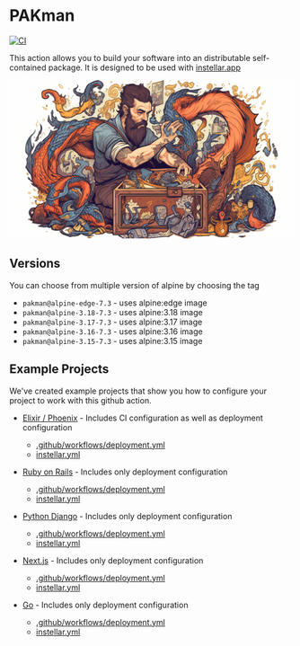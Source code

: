 # PAKman

[![CI](https://github.com/upmaru/pakman/actions/workflows/ci.yml/badge.svg)](https://github.com/upmaru/pakman/actions/workflows/ci.yml)

This action allows you to build your software into an distributable self-contained package. It is designed to be used with [instellar.app](https://instellar.app)

![Packing Man](cover.png)

## Versions

You can choose from multiple version of alpine by choosing the tag

- `pakman@alpine-edge-7.3` - uses alpine:edge image
- `pakman@alpine-3.18-7.3` - uses alpine:3.18 image
- `pakman@alpine-3.17-7.3` - uses alpine:3.17 image
- `pakman@alpine-3.16-7.3` - uses alpine:3.16 image
- `pakman@alpine-3.15-7.3` - uses alpine:3.15 image

## Example Projects

We've created example projects that show you how to configure your project to work with this github action.

- [Elixir / Phoenix](https://github.com/upmaru-stage/rdio) - Includes CI configuration as well as deployment configuration
  - [.github/workflows/deployment.yml](https://github.com/upmaru-stage/rdio/blob/develop/.github/workflows/deployment.yml)
  - [instellar.yml](https://github.com/upmaru-stage/rdio/blob/develop/instellar.yml)

- [Ruby on Rails](https://github.com/upmaru-stage/locomo) - Includes only deployment configuration
  - [.github/workflows/deployment.yml](https://github.com/upmaru-stage/locomo/blob/main/.github/workflows/deployment.yml)
  - [instellar.yml](https://github.com/upmaru-stage/locomo/blob/main/instellar.yml)
  
- [Python Django](https://github.com/upmaru-stage/monty) - Includes only deployment configuration
  - [.github/workflows/deployment.yml](https://github.com/upmaru-stage/monty/blob/main/.github/workflows/deployment.yml)
  - [instellar.yml](https://github.com/upmaru-stage/monty/blob/main/instellar.yml)

- [Next.js](https://github.com/upmaru-stage/nimbus) - Includes only deployment configuration
  - [.github/workflows/deployment.yml](https://github.com/upmaru-stage/nimbus/blob/main/.github/workflows/deployment.yml)
  - [instellar.yml](https://github.com/upmaru-stage/nimbus/blob/main/instellar.yml)

- [Go](https://github.com/upmaru-stage/gemini) - Includes only deployment configuration
  - [.github/workflows/deployment.yml](https://github.com/upmaru-stage/gemini/blob/main/.github/workflows/deployment.yml)
  - [instellar.yml](https://github.com/upmaru-stage/gemini/blob/main/instellar.yml)


